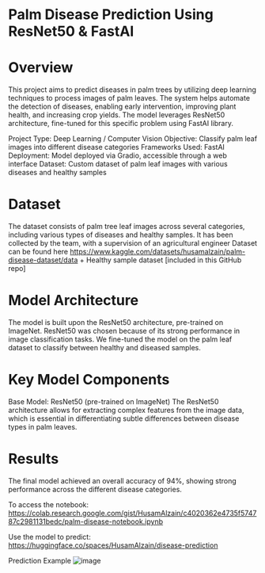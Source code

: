 # Palm Disease Prediction Using ResNet50 & FastAI

# Overview
This project aims to predict diseases in palm trees by utilizing deep learning techniques to process images of palm leaves.
The system helps automate the detection of diseases, enabling early intervention, improving plant health, and increasing crop yields.
The model leverages ResNet50 architecture, fine-tuned for this specific problem using FastAI library.

Project Type: Deep Learning / Computer Vision
Objective: Classify palm leaf images into different disease categories
Frameworks Used: FastAI
Deployment: Model deployed via Gradio, accessible through a web interface
Dataset: Custom dataset of palm leaf images with various diseases and healthy samples

# Dataset
The dataset consists of palm tree leaf images across several categories, including various types of diseases and healthy samples.
It has been collected by the team, with a supervision of an agricultural engineer
Dataset can be found here https://www.kaggle.com/datasets/husamalzain/palm-disease-dataset/data + Healthy sample dataset [included in this GitHub repo]

# Model Architecture
The model is built upon the ResNet50 architecture, pre-trained on ImageNet. ResNet50 was chosen because of its strong performance in image classification tasks.
We fine-tuned the model on the palm leaf dataset to classify between healthy and diseased samples.

# Key Model Components
Base Model: ResNet50 (pre-trained on ImageNet)
The ResNet50 architecture allows for extracting complex features from the image data, which is essential in differentiating subtle differences between disease types in palm leaves.

# Results
The final model achieved an overall accuracy of 94%, showing strong performance across the different disease categories.

To access the notebook:
https://colab.research.google.com/gist/HusamAlzain/c4020362e4735f574787c2981131bedc/palm-disease-notebook.ipynb

Use the model to predict:
https://huggingface.co/spaces/HusamAlzain/disease-prediction

Prediction Example
![image](https://github.com/user-attachments/assets/3d9a03dc-e3b6-438e-86a0-2810b2b190a1)


